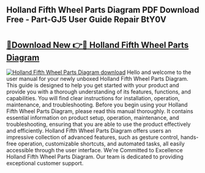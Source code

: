 ## Holland Fifth Wheel Parts Diagram PDF Download Free - Part-GJ5 User Guide Repair BtY0V

# <h2><a href="http://dfhstm.blite.top/?on=Holland+Fifth+Wheel+Parts+Diagram">🔗Download New 👉🔴 Holland Fifth Wheel Parts Diagram</a></h2>

[![Holland Fifth Wheel Parts Diagram download](https://i.imgur.com/lujVjoI.png)](http://dfhstm.blite.top/?on=Holland+Fifth+Wheel+Parts+Diagram)
Hello and welcome to the user manual for your newly unboxed Holland Fifth Wheel Parts Diagram. This guide is designed to help you get started with your product and provide you with a thorough understanding of its features, functions, and capabilities. You will find clear instructions for installation, operation, maintenance, and troubleshooting. Before you begin using your Holland Fifth Wheel Parts Diagram, please read this manual thoroughly. It contains essential information on product setup, operation, maintenance, and troubleshooting, ensuring that you are able to use the product effectively and efficiently. Holland Fifth Wheel Parts Diagram offers users an impressive collection of advanced features, such as gesture control, hands-free operation, customizable shortcuts, and automated tasks, all easily accessible through the user interface. We're Committed to Excellence Holland Fifth Wheel Parts Diagram. Our team is dedicated to providing exceptional customer support.
